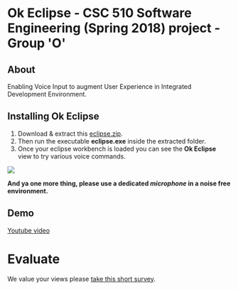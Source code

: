 
# Ok Eclipse - CSC 510 Software Engineering (Spring 2018) project - Group 'O' <Enter>[](https://github.com/snaraya7/Ok_Eclipse/blob/master/img/logo.png) 
  
## About
Enabling Voice Input to augment User Experience in Integrated Development Environment.

## Installing Ok Eclipse

1. Download & extract this [eclipse.zip](https://github.com/snaraya7/Ok_Eclipse/tree/master/plugins). 
1. Then run the executable **eclipse.exe** inside the extracted folder.
1. Once your eclipse workbench is loaded you can see the **Ok Eclipse** view to try various voice commands.
  
![](https://github.com/snaraya7/Ok_Eclipse/blob/master/img/commands.png)

**And ya one more thing, please use a dedicated _microphone_ in a noise free environment.**

## Demo

[Youtube video](https://youtu.be/3VLiQC5ARtk)

# Evaluate
We value your views please [take this short survey](https://tiny.cc/okeclipsesurvey).




